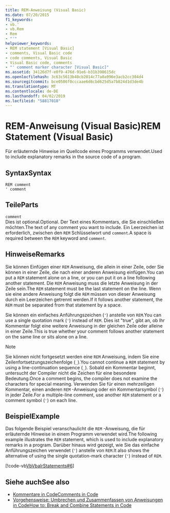 ```yaml
---
title: REM-Anweisung (Visual Basic)
ms.date: 07/20/2015
f1_keywords:
- vb.'
- vb.Rem
- Rem
- "'"
helpviewer_keywords:
- REM statement [Visual Basic]
- comments, Visual Basic code
- code comments, Visual Basic
- Visual Basic code, comments
- "' comment marker character [Visual Basic]"
ms.assetid: 34126d7f-e0f9-476d-91e6-b31b398615dc
ms.openlocfilehash: 3c63c5613b40cb2014c77a0a996e3acb2cc304d4
ms.sourcegitcommit: bce0586f0cccaae6d6cbd625d5a7b824d1d3de4b
ms.translationtype: MT
ms.contentlocale: de-DE
ms.lasthandoff: 04/02/2019
ms.locfileid: "58817018"
---
```

# <a name="rem-statement-visual-basic"></a><span data-ttu-id="e470f-102">REM-Anweisung (Visual Basic)</span><span class="sxs-lookup"><span data-stu-id="e470f-102">REM Statement (Visual Basic)</span></span>
<span data-ttu-id="e470f-103">Für erläuternde Hinweise im Quellcode eines Programms verwendet.</span><span class="sxs-lookup"><span data-stu-id="e470f-103">Used to include explanatory remarks in the source code of a program.</span></span>  
  
## <a name="syntax"></a><span data-ttu-id="e470f-104">Syntax</span><span class="sxs-lookup"><span data-stu-id="e470f-104">Syntax</span></span>  
  
```  
REM comment  
' comment  
```  
  
## <a name="parts"></a><span data-ttu-id="e470f-105">Teile</span><span class="sxs-lookup"><span data-stu-id="e470f-105">Parts</span></span>  
 `comment`  
 <span data-ttu-id="e470f-106">Dies ist optional.</span><span class="sxs-lookup"><span data-stu-id="e470f-106">Optional.</span></span> <span data-ttu-id="e470f-107">Der Text eines Kommentars, die Sie einschließen möchten.</span><span class="sxs-lookup"><span data-stu-id="e470f-107">The text of any comment you want to include.</span></span> <span data-ttu-id="e470f-108">Ein Leerzeichen ist erforderlich, zwischen den `REM` Schlüsselwort und `comment`.</span><span class="sxs-lookup"><span data-stu-id="e470f-108">A space is required between the `REM` keyword and `comment`.</span></span>  
  
## <a name="remarks"></a><span data-ttu-id="e470f-109">Hinweise</span><span class="sxs-lookup"><span data-stu-id="e470f-109">Remarks</span></span>  
 <span data-ttu-id="e470f-110">Sie können Einfügen einer `REM` Anweisung, die allein in einer Zeile, oder Sie können in einer Zeile, die nach einer anderen Anweisung einfügen.</span><span class="sxs-lookup"><span data-stu-id="e470f-110">You can put a `REM` statement alone on a line, or you can put it on a line following another statement.</span></span> <span data-ttu-id="e470f-111">Die `REM` Anweisung muss die letzte Anweisung in der Zeile sein.</span><span class="sxs-lookup"><span data-stu-id="e470f-111">The `REM` statement must be the last statement on the line.</span></span> <span data-ttu-id="e470f-112">Wenn sie eine andere Anweisung folgt die `REM` müssen von dieser Anweisung durch ein Leerzeichen getrennt werden.</span><span class="sxs-lookup"><span data-stu-id="e470f-112">If it follows another statement, the `REM` must be separated from that statement by a space.</span></span>  
  
 <span data-ttu-id="e470f-113">Sie können ein einfaches Anführungszeichen (`'`) anstelle von `REM`.</span><span class="sxs-lookup"><span data-stu-id="e470f-113">You can use a single quotation mark (`'`) instead of `REM`.</span></span> <span data-ttu-id="e470f-114">Dies ist "true", gibt an, ob Ihr Kommentar folgt eine weitere Anweisung in der gleichen Zeile oder alleine in einer Zeile.</span><span class="sxs-lookup"><span data-stu-id="e470f-114">This is true whether your comment follows another statement on the same line or sits alone on a line.</span></span>  
  
> [!NOTE]
>  <span data-ttu-id="e470f-115">Sie können nicht fortgesetzt werden eine `REM` Anweisung, indem Sie eine Zeilenfortsetzungszeichenfolge (`_`).</span><span class="sxs-lookup"><span data-stu-id="e470f-115">You cannot continue a `REM` statement by using a line-continuation sequence (`_`).</span></span> <span data-ttu-id="e470f-116">Sobald ein Kommentar beginnt, untersucht der Compiler nicht die Zeichen für eine besondere Bedeutung.</span><span class="sxs-lookup"><span data-stu-id="e470f-116">Once a comment begins, the compiler does not examine the characters for special meaning.</span></span> <span data-ttu-id="e470f-117">Verwenden Sie für einen mehrzeiligen Kommentar, einen anderen `REM` -Anweisung oder ein Kommentarsymbol (`'`) in jeder Zeile.</span><span class="sxs-lookup"><span data-stu-id="e470f-117">For a multiple-line comment, use another `REM` statement or a comment symbol (`'`) on each line.</span></span>  
  
## <a name="example"></a><span data-ttu-id="e470f-118">Beispiel</span><span class="sxs-lookup"><span data-stu-id="e470f-118">Example</span></span>  
 <span data-ttu-id="e470f-119">Das folgende Beispiel veranschaulicht die `REM` -Anweisung, die für erläuternde Hinweise in einem Programm verwendet wird.</span><span class="sxs-lookup"><span data-stu-id="e470f-119">The following example illustrates the `REM` statement, which is used to include explanatory remarks in a program.</span></span> <span data-ttu-id="e470f-120">Darüber hinaus wird gezeigt, wie Sie das einfache Anführungszeichen verwendet (`'`) anstelle von `REM`.</span><span class="sxs-lookup"><span data-stu-id="e470f-120">It also shows the alternative of using the single quotation-mark character (`'`) instead of `REM`.</span></span>  
  
 [!code-vb[VbVbalrStatements#6](~/samples/snippets/visualbasic/VS_Snippets_VBCSharp/VbVbalrStatements/VB/Class1.vb#6)]  
  
## <a name="see-also"></a><span data-ttu-id="e470f-121">Siehe auch</span><span class="sxs-lookup"><span data-stu-id="e470f-121">See also</span></span>

- [<span data-ttu-id="e470f-122">Kommentare in Code</span><span class="sxs-lookup"><span data-stu-id="e470f-122">Comments in Code</span></span>](../../../visual-basic/programming-guide/program-structure/comments-in-code.md)
- [<span data-ttu-id="e470f-123">Vorgehensweise: Umbrechen und Zusammenfassen von Anweisungen in Code</span><span class="sxs-lookup"><span data-stu-id="e470f-123">How to: Break and Combine Statements in Code</span></span>](../../../visual-basic/programming-guide/program-structure/how-to-break-and-combine-statements-in-code.md)
